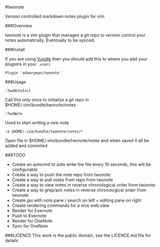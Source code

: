 #twonote

Version controlled markdown notes plugin for vim.

###Overview

twonote is a vim plugin that manages a git repo to version control your notes automatically. Eventually to be synced.

###Install

If you are using [Vundle](https://github.com/VundleVim/Vundle.vim) then you should add this to where you add your plugsins in your `.vimrc`

```
Plugin 'adamryman/twonote'
```

###Usage

```
:TwoNoteInit
```

Call this only once to initialize a git repo in $HOME/.vim/bundle/twonote/notes

```
:TwoNote
```

Used to start writing a new note

```
:e $HOME/.vim/bundle/twonote/notes/*
```

Open file in $HOME/.vim/bundle/twonote/notes and when saved it all be added and commited

###TODO
- Create an autocmd to auto write the file every 10 seconds, this will be configurable
- Create a way to push the note repo from twonote
- Create a way to pull notes from repo from twonote
- Create a way to view notes in reverse chronological order from twonote
- Create a way to grep/ack notes in reverse chronological order from twonote
- Create gui with note pane / search on left + editing pane on right
- Create rendering commands for a nice web view
- Render for Evernote
- Push to Evernote
- Render for OneNote
- Sync for OneNote

###LICENCE
This work is the public domain, see the LICENCE.md file for details
